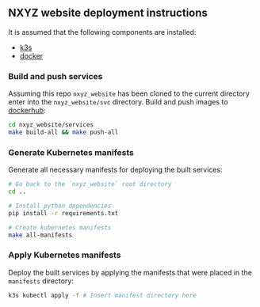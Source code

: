 ## NXYZ website deployment instructions

It is assumed that the following components are installed:
- [k3s](https://k3s.io/)
- [docker](https://www.docker.com/)

### Build and push services

Assuming this repo `nxyz_website` has been cloned to the current directory enter into the `nxyz_website/svc` directory. Build and push images to [dockerhub](https://hub.docker.com/):

```bash
cd nxyz_website/services
make build-all && make push-all
```

### Generate Kubernetes manifests

Generate all necessary manifests for deploying the built services:

```bash
# Go back to the `nxyz_website` root directory 
cd ..

# Install python dependencies
pip install -r requirements.txt

# Create kubernetes manifests
make all-manifests
```

### Apply Kubernetes manifests

Deploy the built services by applying the manifests that were placed in the `manifests` directory:

```bash
k3s kubectl apply -f # Insert manifest directory here
```
